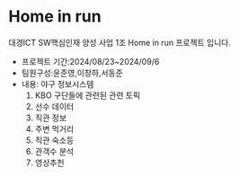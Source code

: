 <h1>Home in run</h1>

대경ICT SW핵심인재 양성 사업 1조 Home in run 프로젝트 입니다.<br>
<ul>
  <li>프로젝트 기간:2024/08/23~2024/09/6</li>
  <li>팀원구성:윤준영,이창하,서동준</li>
  <li>내용: 야구 정보시스템
  <ol> 
    <li>KBO 구단들에 관련된 관련 토픽</li>
    <li>선수 데이터</li>
    <li>직관 정보</li>
    <li>주변 먹거리</li>
    <li>직관 숙소등</li>
    <li>관객수 분석</li>
    <li>영상추천</li>
  </ol>
  </li>
</ul>
